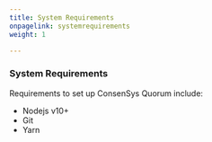 ```yaml
---
title: System Requirements
onpagelink: systemrequirements
weight: 1

---
```


### **System Requirements**

Requirements to set up ConsenSys Quorum include:

*   Nodejs v10+
*   Git
*   Yarn
